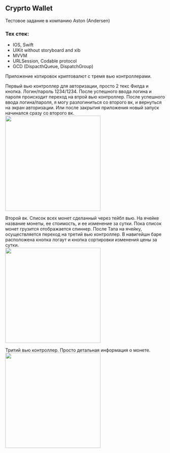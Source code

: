 ## Cryprto Wallet
Тестовое задание в компанию Aston (Andersen)
###  Тех стек: 
- IOS, Swift
- UIKit without storyboard and xib
- MVVM
- URLSession, Codable protocol
- GCD (DispacthQueue, DispatchGroup)

Приложение котировок криптовалют с тремя вью контроллерами. 

Первый вью контроллер для авторизации, просто 2 текс Филда и кнопка. Логин/пароль 1234/1234. После успешного ввода логина и пароля происходит переход на втрой вью контроллер. После успешного ввода логина/пароля, я могу разлогиниться со второго вк, и вернуться на экран авторизации. Или после закрытия приложения новый запуск начинался сразу со второго вк.  
<img src="https://github.com/Potolot/CryprtoWallet/assets/117739076/f25d7e39-a5ce-43ac-be17-c99972caea51" width="300"> 

Второй вк. Список всех монет сделанный через тейбл вью. На ячейке название монеты, ее стоимость, и ее изменение за сутки. Пока список монет грузится отображается спиннер. После Тапа на ячейку, осуществляется переход на третий вью контроллер. В навигейшн баре расположена кнопка логаут и кнопка сортировки изменения цены за сутки.  
<img src="https://github.com/Potolot/CryprtoWallet/assets/117739076/33a6a3b8-dbcb-419b-8567-236151ae3bd4" width="300"> 

Тритий вью контроллер. Просто детальная информация о монете.  
<img src="https://github.com/Potolot/CryprtoWallet/assets/117739076/46df8e24-b465-4ec2-ba60-b49c2cf454ae" width="300"> 


